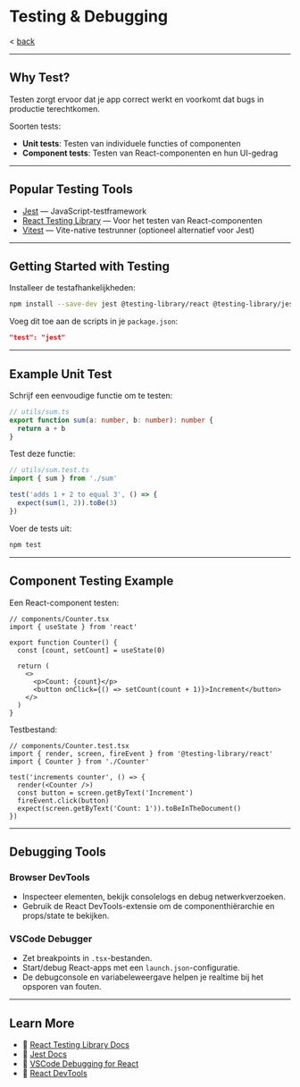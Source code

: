 # Testing & Debugging
< [back](../README.md)

---

## Why Test?

Testen zorgt ervoor dat je app correct werkt en voorkomt dat bugs in productie terechtkomen.

Soorten tests:

- **Unit tests**: Testen van individuele functies of componenten
- **Component tests**: Testen van React-componenten en hun UI-gedrag

---

## Popular Testing Tools

- [Jest](https://jestjs.io/) — JavaScript-testframework
- [React Testing Library](https://testing-library.com/docs/react-testing-library/intro/) — Voor het testen van React-componenten
- [Vitest](https://vitest.dev/) — Vite-native testrunner (optioneel alternatief voor Jest)

---

## Getting Started with Testing

Installeer de testafhankelijkheden:

```bash
npm install --save-dev jest @testing-library/react @testing-library/jest-dom
````

Voeg dit toe aan de scripts in je `package.json`:

```json
"test": "jest"
```

---

## Example Unit Test

Schrijf een eenvoudige functie om te testen:

```ts
// utils/sum.ts
export function sum(a: number, b: number): number {
  return a + b
}
```

Test deze functie:

```ts
// utils/sum.test.ts
import { sum } from './sum'

test('adds 1 + 2 to equal 3', () => {
  expect(sum(1, 2)).toBe(3)
})
```

Voer de tests uit:

```bash
npm test
```

---

## Component Testing Example

Een React-component testen:

```tsx
// components/Counter.tsx
import { useState } from 'react'

export function Counter() {
  const [count, setCount] = useState(0)

  return (
    <>
      <p>Count: {count}</p>
      <button onClick={() => setCount(count + 1)}>Increment</button>
    </>
  )
}
```

Testbestand:

```tsx
// components/Counter.test.tsx
import { render, screen, fireEvent } from '@testing-library/react'
import { Counter } from './Counter'

test('increments counter', () => {
  render(<Counter />)
  const button = screen.getByText('Increment')
  fireEvent.click(button)
  expect(screen.getByText('Count: 1')).toBeInTheDocument()
})
```

---

## Debugging Tools

### Browser DevTools

* Inspecteer elementen, bekijk consolelogs en debug netwerkverzoeken.
* Gebruik de React DevTools-extensie om de componenthiërarchie en props/state te bekijken.

### VSCode Debugger

* Zet breakpoints in `.tsx`-bestanden.
* Start/debug React-apps met een `launch.json`-configuratie.
* De debugconsole en variabeleweergave helpen je realtime bij het opsporen van fouten.

---

## Learn More

* 🔗 [React Testing Library Docs](https://testing-library.com/docs/react-testing-library/intro/)
* 🔗 [Jest Docs](https://jestjs.io/docs/getting-started)
* 🔗 [VSCode Debugging for React](https://code.visualstudio.com/docs/nodejs/reactjs-tutorial)
* 🔗 [React DevTools](https://reactjs.org/blog/2019/08/15/new-react-devtools.html)